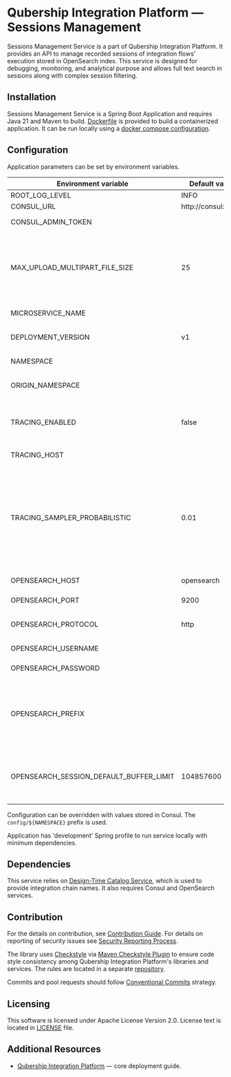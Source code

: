 # Qubership Integration Platform — Sessions Management

Sessions Management Service is a part of Qubership Integration Platform.
It provides an API to manage recorded sessions of integration flows' execution stored in OpenSearch index.
This service is designed for debugging, monitoring, and analytical purpose and allows full text search in sessions along with complex session filtering.

## Installation

Sessions Management Service is a Spring Boot Application and requires Java 21 and Maven to build.
[Dockerfile](Dockerfile) is provided to build a containerized application.
It can be run locally using a [docker compose configuration](https://github.com/Netcracker/qubership-integration-platform).

## Configuration

Application parameters can be set by environment variables.

| Environment variable                    | Default value      | Description                                                                                                                  |
|-----------------------------------------|--------------------|------------------------------------------------------------------------------------------------------------------------------|
| ROOT_LOG_LEVEL                          | INFO               | Logging level                                                                                                                |
| CONSUL_URL                              | http://consul:8500 | Consul URL                                                                                                                   |
| CONSUL_ADMIN_TOKEN                      |                    | Consul assess token                                                                                                          |
| MAX_UPLOAD_MULTIPART_FILE_SIZE          | 25                 | Maximum file size to upload, MB. Limits data size for upload operations like sessions import.                                |
| MICROSERVICE_NAME                       |                    | Microservice name.                                                                                                           |
| DEPLOYMENT_VERSION                      | v1                 | Deployment version for bluegreen.                                                                                            |
| NAMESPACE                               |                    | Kubernetes namespace.                                                                                                        |
| ORIGIN_NAMESPACE                        |                    | Origin namespace for bluegreen.                                                                                              |
| TRACING_ENABLED                         | false              | If true, enables application tracing via OpenTelemetry protocol.                                                             |
| TRACING_HOST                            |                    | Tracing endpoint URL.                                                                                                        |
| TRACING_SAMPLER_PROBABILISTIC           | 0.01               | Tracing sampling probability. By default, application samples only 1% of requests to prevent overwhelming the trace backend. |
| OPENSEARCH_HOST                         | opensearch         | OpenSearch host name                                                                                                         |
| OPENSEARCH_PORT                         | 9200               | OpenSearch port                                                                                                              |
| OPENSEARCH_PROTOCOL                     | http               | OpenSearch service protocol                                                                                                  |
| OPENSEARCH_USERNAME                     |                    | OpenSearch username                                                                                                          |
| OPENSEARCH_PASSWORD                     |                    | OpenSearch password                                                                                                          |
| OPENSEARCH_PREFIX                       |                    | A prefix string that is if not empty added followed by underscore to the OpenSearch index name.                              | 
| OPENSEARCH_SESSION_DEFAULT_BUFFER_LIMIT | 104857600          | Buffer limit for the OpenSearch response concumer, bytes.                                                                    |

Configuration can be overridden with values stored in Consul.
The ```config/${NAMESPACE}``` prefix is used.

Application has 'development' Spring profile to run service locally with minimum dependencies.

## Dependencies

This service relies on [Design-Time Catalog Service](https://github.com/Netcracker/qubership-integration-designtime-catalog), which is used to provide integration chain names.
It also requires Consul and OpenSearch services.

## Contribution

For the details on contribution, see [Contribution Guide](CONTRIBUTING.md). For details on reporting of security issues see [Security Reporting Process](SECURITY.md).

The library uses [Checkstyle](https://checkstyle.org/) via [Maven Checkstyle Plugin](https://maven.apache.org/plugins/maven-checkstyle-plugin/) to ensure code style consistency among Qubership Integration Platform's libraries and services. The rules are located in a separate [repository](https://github.com/Netcracker/qubership-integration-checkstyle).

Commits and pool requests should follow [Conventional Commits](https://www.conventionalcommits.org/en/v1.0.0/) strategy.

## Licensing

This software is licensed under Apache License Version 2.0. License text is located in [LICENSE](LICENSE) file.

## Additional Resources

- [Qubership Integration Platform](https://github.com/Netcracker/qubership-integration-platform) — сore deployment guide.
